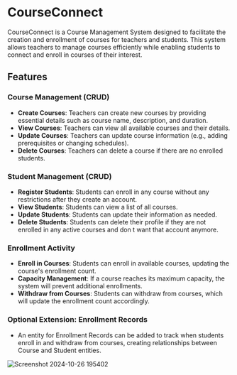 # CourseConnect

CourseConnect is a Course Management System designed to facilitate the creation and enrollment of courses for teachers and students. This system allows teachers to manage courses efficiently while enabling students to connect and enroll in courses of their interest.

## Features

### Course Management (CRUD)
- **Create Courses**: Teachers can create new courses by providing essential details such as course name, description, and duration.
- **View Courses**: Teachers can view all available courses and their details.
- **Update Courses**: Teachers can update course information (e.g., adding prerequisites or changing schedules).
- **Delete Courses**: Teachers can delete a course if there are no enrolled students.
### Student Management (CRUD)
- **Register Students**: Students can enroll in any course without any restrictions after they create an account.
- **View Students**: Students can view a list of all courses.
- **Update Students**: Students can update their information as needed.
- **Delete Students**: Students can delete their profile if they are not enrolled in any active courses and don t want that account anymore.

### Enrollment Activity
- **Enroll in Courses**: Students can enroll in available courses, updating the course's enrollment count.
- **Capacity Management**: If a course reaches its maximum capacity, the system will prevent additional enrollments.
- **Withdraw from Courses**: Students can withdraw from courses, which will update the enrollment count accordingly.

### Optional Extension: Enrollment Records
- An entity for Enrollment Records can be added to track when students enroll in and withdraw from courses, creating relationships between Course and Student entities.

![Screenshot 2024-10-26 195402](https://github.com/user-attachments/assets/06177dc5-9b3f-4b82-ac98-f5600c15847a)
